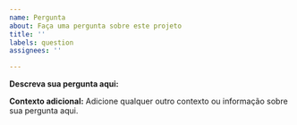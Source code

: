 ```yaml
---
name: Pergunta
about: Faça uma pergunta sobre este projeto
title: ''
labels: question
assignees: ''

---
```


**Descreva sua pergunta aqui:**

**Contexto adicional:**
Adicione qualquer outro contexto ou informação sobre sua pergunta aqui.
